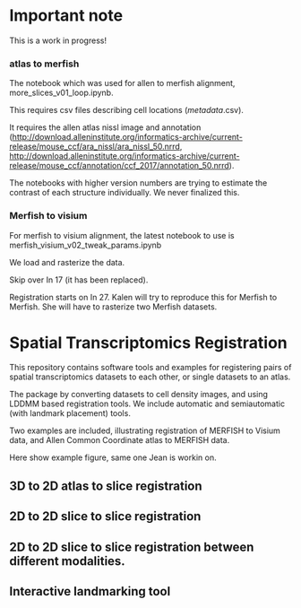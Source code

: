 # Important note
This is a work in progress!

### atlas to merfish

The notebook which was used for allen to merfish alignment, more_slices_v01_loop.ipynb.

This requires csv files describing cell locations (*metadata*.csv).

It requires the allen atlas nissl image and annotation (http://download.alleninstitute.org/informatics-archive/current-release/mouse_ccf/ara_nissl/ara_nissl_50.nrrd, http://download.alleninstitute.org/informatics-archive/current-release/mouse_ccf/annotation/ccf_2017/annotation_50.nrrd).

The notebooks with higher version numbers are trying to estimate the contrast of each structure individually. We never finalized this.


### Merfish to visium
For merfish to visium alignment, the latest notebook to use is merfish_visium_v02_tweak_params.ipynb

We load and rasterize the data.

Skip over In 17 (it has been replaced).

Registration starts on In 27.  Kalen will try to reproduce this for Merfish to Merfish.  She will have to rasterize two Merfish datasets.

# Spatial Transcriptomics Registration
This repository contains software tools and examples for registering pairs of spatial transcriptomics datasets to each other, or single datasets to an atlas.

The package by converting datasets to cell density images, and using LDDMM based registration tools.  We include automatic and semiautomatic (with landmark placement) tools.

Two examples are included, illustrating registration of MERFISH to Visium data, and Allen Common Coordinate atlas to MERFISH data.


Here show example figure, same one Jean is workin on.


## 3D to 2D atlas to slice registration

## 2D to 2D slice to slice registration

## 2D to 2D slice to slice registration between different modalities.

## Interactive landmarking tool
